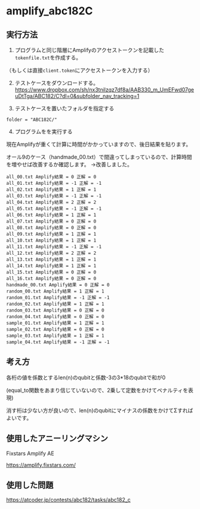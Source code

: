 # amplify_abc182C

## 実行方法

1. プログラムと同じ階層にAmplifyのアクセストークンを記載した`tokenfile.txt`を作成する。

（もしくは直接`client.token`にアクセストークンを入力する）

2. テストケースをダウンロードする。
https://www.dropbox.com/sh/nx3tnilzqz7df8a/AAB330_m_UmEFwd07geuDtTga/ABC182/C?dl=0&subfolder_nav_tracking=1

3. テストケースを置いたフォルダを指定する
```shell
folder = "ABC182C/"
```        
        
4. プログラムをを実行する

現在Amplifyが重くて計算に時間がかかっていますので、後日結果を貼ります。

オール9のケース（handmade_00.txt）で間違ってしまっているので、計算時間を増やせば改善するか確認します。
→改善しました。

```shell
all_00.txt Amplify結果 = 0 正解 = 0
all_01.txt Amplify結果 = -1 正解 = -1
all_02.txt Amplify結果 = 1 正解 = 1
all_03.txt Amplify結果 = -1 正解 = -1
all_04.txt Amplify結果 = 2 正解 = 2
all_05.txt Amplify結果 = -1 正解 = -1
all_06.txt Amplify結果 = 1 正解 = 1
all_07.txt Amplify結果 = 0 正解 = 0
all_08.txt Amplify結果 = 0 正解 = 0
all_09.txt Amplify結果 = 1 正解 = 1
all_10.txt Amplify結果 = 1 正解 = 1
all_11.txt Amplify結果 = -1 正解 = -1
all_12.txt Amplify結果 = 2 正解 = 2
all_13.txt Amplify結果 = 1 正解 = 1
all_14.txt Amplify結果 = 1 正解 = 1
all_15.txt Amplify結果 = 0 正解 = 0
all_16.txt Amplify結果 = 0 正解 = 0
handmade_00.txt Amplify結果 = 0 正解 = 0
random_00.txt Amplify結果 = 1 正解 = 1
random_01.txt Amplify結果 = -1 正解 = -1
random_02.txt Amplify結果 = 1 正解 = 1
random_03.txt Amplify結果 = 0 正解 = 0
random_04.txt Amplify結果 = 0 正解 = 0
sample_01.txt Amplify結果 = 1 正解 = 1
sample_02.txt Amplify結果 = 0 正解 = 0
sample_03.txt Amplify結果 = 1 正解 = 1
sample_04.txt Amplify結果 = -1 正解 = -1
```

## 考え方

各桁の値を係数とするlen(n)のqubitと係数-3の3*18のqubitで和が0

(equal_to関数をあまり信じていないので、2乗して定数をかけてペナルティを表現)

消す桁は少ない方が良いので、len(n)のqubitにマイナスの係数をかけてΣすればよいです。

## 使用したアニーリングマシン

Fixstars Amplify AE

https://amplify.fixstars.com/

## 使用した問題

https://atcoder.jp/contests/abc182/tasks/abc182_c
